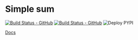 # Simple sum 
[![Build Status - GitHub](../../workflows/Python%20package/badge.svg)](../../actions?query=workflow%3A%22Python+package%22) [![Build Status - GitHub](../../workflows/Deploy%20docs/badge.svg)](../../actions?query=workflow%3A%22Deploy+docs%22) ![Deploy PYPI](../../workflows/Deploy%20PYPI/badge.svg)

[Docs](https://3jane.github.io/numpy_ext/ "Docs")
